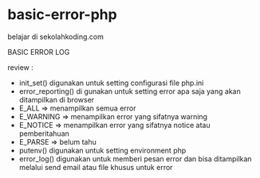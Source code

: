 # basic-error-php
belajar di sekolahkoding.com

BASIC ERROR LOG

review :
- init_set() digunakan untuk setting configurasi file php.ini
- error_reporting() di gunakan untuk setting error apa saja yang akan ditampilkan di browser
 - E_ALL => menampilkan semua error
 - E_WARNING => menampilkan error yang sifatnya warning
 - E_NOTICE => menampilkan error yang sifatnya notice atau pemberitahuan
 - E_PARSE => belum tahu
- putenv() digunakan untuk setting environment php
- error_log() digunakan untuk memberi pesan error dan bisa ditampilkan melalui send email atau file khusus untuk error
